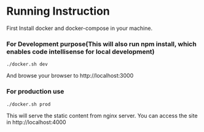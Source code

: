 # Running Instruction

First Install docker and docker-compose in your machine.

### For Development purpose(This will also run npm install, which enables code intellisense for local development)

```
./docker.sh dev

```

And browse your browser to http://localhost:3000

### For production use

```
./docker.sh prod
```

This will serve the static content from nginx server. You can access the site in http://localhost:4000

